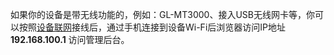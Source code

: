 如果你的设备是带无线功能的，例如：GL-MT3000、接入USB无线网卡等，你可以按照[设备联网](/zh/guide/istoreos/network/wired_connection.html)接线后，通过手机连接到设备Wi-Fi后浏览器访问IP地址 **192.168.100.1** 访问管理后台。